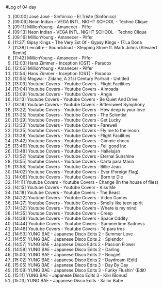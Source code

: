 #Log of 04 day

1. [00:00] José José - Sinfónico - El Triste (Sinfónico)
1. [09:06] Neon Indian - VEGA INTL. NIGHT SCHOOL - Techno Clique
1. [09:11] MillionYoung - Amanecer - Pilfer
1. [09:13] Neon Indian - VEGA INTL. NIGHT SCHOOL - Techno Clique
1. [09:16] MillionYoung - Amanecer - Pilfer
1. [11:37] Gipsy Kings - The Very Est Of - Gypsy Kings - 17.La Dona
1. [11:38] Lemâitre - Soundcloud - Stepping Stone ft. Mark Johns (Alexaert Remix)
1. [11:42] MillionYoung - Amanecer - Pilfer
1. [12:03] Hans Zimmer - Inception (OST) - Paradox
1. [12:06] MillionYoung - Amanecer - Pilfer
1. [12:54] Hans Zimmer - Inception (OST) - Paradox
1. [12:55] Mogwai - Zidane, A 21st Century Portrait - Untitled
1. [13:03] Youtube Covers - Youtube Covers - Flight Facilities
1. [13:04] Youtube Covers - Youtube Covers - Almoada
1. [13:09] Youtube Covers - Youtube Covers - Angie
1. [13:13] Youtube Covers - Youtube Covers - Be Quiet And Drive
1. [13:18] Youtube Covers - Youtube Covers - Bittersweet Symphony
1. [13:22] Youtube Covers - Youtube Covers - How deep is your love
1. [13:25] Youtube Covers - Youtube Covers - The Scientist
1. [13:29] Youtube Covers - Youtube Covers - Get Lucky
1. [13:33] Youtube Covers - Youtube Covers - Farewell
1. [13:35] Youtube Covers - Youtube Covers - Fly me to the moon
1. [13:38] Youtube Covers - Youtube Covers - Flight Facilities
1. [13:42] Youtube Covers - Youtube Covers - Gimmie choco
1. [13:46] Youtube Covers - Youtube Covers - Fell good Inc
1. [13:48] Youtube Covers - Youtube Covers - Hallelujah
1. [13:52] Youtube Covers - Youtube Covers - Eternal Sunshine
1. [13:55] Youtube Covers - Youtube Covers - Carta para Maria
1. [13:58] Youtube Covers - Youtube Covers - Billie Jean
1. [14:02] Youtube Covers - Youtube Covers - Ever (Foreign Flag)
1. [14:06] Youtube Covers - Youtube Covers - Born to Die
1. [14:11] Youtube Covers - Youtube Covers - Change (In the house of flies)
1. [14:15] Youtube Covers - Youtube Covers - Kiss Me
1. [14:18] Youtube Covers - Youtube Covers - The Beast
1. [14:22] Youtube Covers - Youtube Covers - Video Games
1. [14:27] Youtube Covers - Youtube Covers - Smells like teen spirit
1. [14:32] Youtube Covers - Youtube Covers - Where is my mind
1. [14:35] Youtube Covers - Youtube Covers - Creep
1. [14:38] Youtube Covers - Youtube Covers - Space Oddity
1. [14:44] Youtube Covers - Youtube Covers - Summertime Sadness
1. [14:48] Youtube Covers - Youtube Covers - Té para tres
1. [14:53] YUNG BAE - Japanese Disco Edits 2 - Summer Love
1. [14:55] YUNG BAE - Japanese Disco Edits 2 - Splendor
1. [14:57] YUNG BAE - Japanese Disco Edits 2 - Passion Flower
1. [14:58] YUNG BAE - Japanese Disco Edits 2 - Darling
1. [15:00] YUNG BAE - Japanese Disco Edits 2 - Boogie!
1. [15:02] YUNG BAE - Japanese Disco Edits 2 - Daydream (Edit)
1. [15:05] YUNG BAE - Japanese Disco Edits 3 - Day By Day
1. [15:08] YUNG BAE - Japanese Disco Edits 3 - Funky Flushin' (Edit)
1. [15:11] YUNG BAE - Japanese Disco Edits 3 - Kiki (Bonus)
1. [15:13] YUNG BAE - Japanese Disco Edits - Sailor Babe
